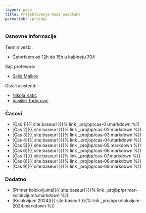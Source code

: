 ```yaml
---
layout: page
title: Projektovanje baza podataka
permalink: /projbp/
---
```


### Osnovne informacije

Termin vežbi:
- Četvrtkom od 12h do 15h u kabinetu 704

Sajt profesora:
- [Saša Malkov](http://poincare.matf.bg.ac.rs/~smalkov/)

Ostali asistenti:
- [Nikola Katić](http://poincare.matf.bg.ac.rs/~nikola.katic/)
- [Vasilije Todorović](http://poincare.matf.bg.ac.rs/~vasilije.todorovic/)

### Časovi

- [Čas 1]({{ site.baseurl }}{% link _projbp/cas-01.markdown %})
- [Čas 2]({{ site.baseurl }}{% link _projbp/cas-02.markdown %})
- [Čas 3]({{ site.baseurl }}{% link _projbp/cas-03.markdown %})
- [Čas 4]({{ site.baseurl }}{% link _projbp/cas-04.markdown %})
- [Čas 5]({{ site.baseurl }}{% link _projbp/cas-05.markdown %})
- [Čas 6]({{ site.baseurl }}{% link _projbp/cas-06.markdown %})
- [Čas 7]({{ site.baseurl }}{% link _projbp/cas-07.markdown %})
- [Čas 8]({{ site.baseurl }}{% link _projbp/cas-08.markdown %})
- [Čas 9]({{ site.baseurl }}{% link _projbp/cas-09.markdown %})

### Dodatno

- [Primer kolokvijuma]({{ site.baseurl }}{% link _projbp/primer-kolokvijuma.markdown %})
- [Kolokvijum 2024]({{ site.baseurl }}{% link _projbp/kolokvijum-2024.markdown %})
